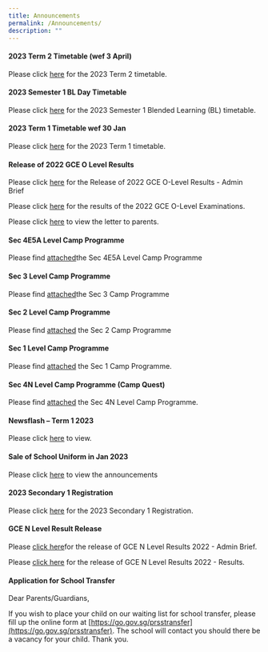 ```yaml
---
title: Announcements
permalink: /Announcements/
description: ""
---
```

#### 2023 Term 2 Timetable (wef 3 April)

Please click [here](/files/Announcements/2023/classes%20-%202023%20t2%20tt%20wef%203%20apr%20final%203.pdf) for the 2023 Term 2 timetable.

#### 2023 Semester 1 BL Day Timetable

Please click [here](/files/2023%20SEM1%20BL%20TT%20V2%20-%20Class.pdf) for the 2023 Semester 1 Blended Learning (BL) timetable.

#### 2023 Term 1 Timetable wef 30 Jan

Please click [here](/files/2023%20T1%20Timetable%20WEF%2030%20Jan%20FINAL2%20CLASSES.pdf) for the 2023 Term 1 timetable.

#### Release of 2022 GCE O Level Results

Please click [here](/files/Release%20of%202022%20GCE%20O%20Level%20Results_Admin%20Brief_for%20school%20website.pdf) for the Release of 2022 GCE O-Level Results - Admin Brief

Please click [here](/files/Release%20of%202022%20GCE%20O%20Level%20Results_For%20School%20Website.pdf) for the results of the 2022 GCE O-Level Examinations.

Please click [here](/release-of-2022-gce-o-level-results) to view the letter to parents.

#### Sec 4E5A Level Camp Programme

Please find [attached](/files/Sec%204E5NA%20Level%20Camp%20Programme.pdf)the Sec 4E5A Level Camp Programme

#### Sec 3 Level Camp Programme

Please find [attached](/files/Sec%203%20Camp%202023_Programme_updated%205%20Jan.pdf)the Sec 3 Camp Programme

#### Sec 2 Level Camp Programme

Please find [attached](/files/Camp%20Prog%20for%20Parents.pdf) the Sec 2 Camp Programme

#### Sec 1 Level Camp Programme

Please find [attached](/files/Camp%20Oneiric%20Programme.pdf) the Sec 1 Camp Programme.

#### Sec 4N Level Camp Programme (Camp Quest)

Please find [attached](/files/Camp%20Quest%20Programme.pdf) the Sec 4N Level Camp Programme.

#### Newsflash – Term 1 2023

Please click [here](/files/Newsflash%20Term%201%202023_Final.pdf) to view.

#### Sale of School Uniform in Jan 2023

Please click [here](/files/Pasir%20Ris%20Secondary%20%20sale%20schedule%20Jan%202023%20.pdf) to view the announcements


#### 2023 Secondary 1 Registration

Please click [here](/2023-secondary-1-registration) for the 2023 Secondary 1 Registration.

#### GCE N Level Result Release

Please [click here](/files/Release%20of%20GCE%20N%20Level%20Results%202022_Admin%20Brief%2019%20Dec%20Final%20-%20for%20school%20website.pdf)for the release of GCE N Level Results 2022 - Admin Brief.

Please [click here](/files/Release%20of%20GCE%20N%20Level%20Results%202022_Results%20-%20final%20for%20school%20website.pdf) for the release of GCE N Level Results 2022 - Results.

#### Application for School Transfer

Dear Parents/Guardians,

If you wish to place your child on our waiting list for school transfer, please fill up the online form at [https://go.gov.sg/prsstransfer](https://go.gov.sg/prsstransfer). The school will contact you should there be a vacancy for your child. Thank you.